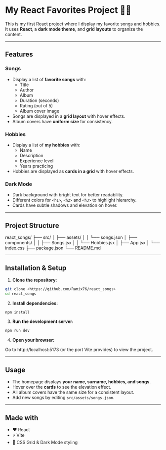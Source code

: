 # My React Favorites Project 🎵🎯

This is my first React project where I display my favorite songs and hobbies.  
It uses **React**, a **dark mode theme**, and **grid layouts** to organize the content.

---

## Features

### Songs
- Display a list of **favorite songs** with:
  - Title
  - Author
  - Album
  - Duration (seconds)
  - Rating (out of 5)
  - Album cover image
- Songs are displayed in a **grid layout** with hover effects.
- Album covers have **uniform size** for consistency.

### Hobbies
- Display a list of **my hobbies** with:
  - Name
  - Description
  - Experience level
  - Years practicing
- Hobbies are displayed as **cards in a grid** with hover effects.

### Dark Mode
- Dark background with bright text for better readability.
- Different colors for `<h1>`, `<h2>` and `<h3>` to highlight hierarchy.
- Cards have subtle shadows and elevation on hover.

---

## Project Structure

react_songs/
├── src/
│ ├── assets/
│ │ └── songs.json
│ ├── components/
│ │ ├── Songs.jsx
│ │ └── Hobbies.jsx
│ ├── App.jsx
│ └── index.css
├── package.json
└── README.md

---

## Installation & Setup

1. **Clone the repository:**

```bash
git clone <https://github.com/Ramix76/react_songs>
cd react_songs
```

2. **Install dependencies:**

```bash
npm install
```

3. **Run the development server:**

```bash
npm run dev
```

4. **Open your browser:**

Go to http://localhost:5173 (or the port Vite provides) to view the project.

---

## Usage

- The homepage displays **your name, surname, hobbies, and songs**.  
- Hover over the **cards** to see the elevation effect.  
- All album covers have the same size for a consistent layout.  
- Add new songs by editing `src/assets/songs.json`.

---

## Made with

- ❤️ React  
- ⚡ Vite  
- 🎨 CSS Grid & Dark Mode styling
